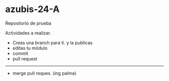 # azubis-24-A
Repositorio de prueba

Actividades a realizar.

- Creas una branch para ti. y la publicas
- editas tu módulo
- commit
- pull request

---------

- merge pull reques. (ing palma)